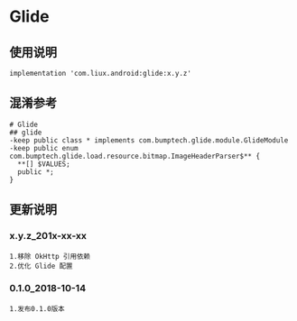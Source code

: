 Glide
===

使用说明
---
```
implementation 'com.liux.android:glide:x.y.z'
```

混淆参考
---
```
# Glide
## glide
-keep public class * implements com.bumptech.glide.module.GlideModule
-keep public enum com.bumptech.glide.load.resource.bitmap.ImageHeaderParser$** {   
  **[] $VALUES; 
  public *;
}
```

更新说明
---
### x.y.z_201x-xx-xx
    1.移除 OkHttp 引用依赖
    2.优化 Glide 配置

### 0.1.0_2018-10-14
    1.发布0.1.0版本